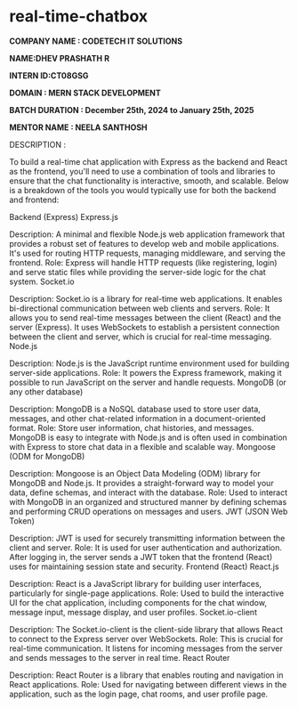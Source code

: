 # real-time-chatbox

**COMPANY NAME : CODETECH IT SOLUTIONS**

**NAME:DHEV PRASHATH R**

**INTERN ID:CT08GSG**

**DOMAIN : MERN STACK DEVELOPMENT**

**BATCH DURATION : December 25th, 2024 to January 25th, 2025**

**MENTOR NAME : NEELA SANTHOSH**

DESCRIPTION :
                 
To build a real-time chat application with Express as the backend and React as the frontend, you'll need to use a combination of tools and libraries to ensure that the chat functionality is interactive, smooth, and scalable. Below is a breakdown of the tools you would typically use for both the backend and frontend:

Backend (Express)
Express.js

Description: A minimal and flexible Node.js web application framework that provides a robust set of features to develop web and mobile applications. It's used for routing HTTP requests, managing middleware, and serving the frontend.
Role: Express will handle HTTP requests (like registering, login) and serve static files while providing the server-side logic for the chat system.
Socket.io

Description: Socket.io is a library for real-time web applications. It enables bi-directional communication between web clients and servers.
Role: It allows you to send real-time messages between the client (React) and the server (Express). It uses WebSockets to establish a persistent connection between the client and server, which is crucial for real-time messaging.
Node.js

Description: Node.js is the JavaScript runtime environment used for building server-side applications.
Role: It powers the Express framework, making it possible to run JavaScript on the server and handle requests.
MongoDB (or any other database)

Description: MongoDB is a NoSQL database used to store user data, messages, and other chat-related information in a document-oriented format.
Role: Store user information, chat histories, and messages. MongoDB is easy to integrate with Node.js and is often used in combination with Express to store chat data in a flexible and scalable way.
Mongoose (ODM for MongoDB)

Description: Mongoose is an Object Data Modeling (ODM) library for MongoDB and Node.js. It provides a straight-forward way to model your data, define schemas, and interact with the database.
Role: Used to interact with MongoDB in an organized and structured manner by defining schemas and performing CRUD operations on messages and users.
JWT (JSON Web Token)

Description: JWT is used for securely transmitting information between the client and server.
Role: It is used for user authentication and authorization. After logging in, the server sends a JWT token that the frontend (React) uses for maintaining session state and security.
Frontend (React)
React.js

Description: React is a JavaScript library for building user interfaces, particularly for single-page applications.
Role: Used to build the interactive UI for the chat application, including components for the chat window, message input, message display, and user profiles.
Socket.io-client

Description: The Socket.io-client is the client-side library that allows React to connect to the Express server over WebSockets.
Role: This is crucial for real-time communication. It listens for incoming messages from the server and sends messages to the server in real time.
React Router

Description: React Router is a library that enables routing and navigation in React applications.
Role: Used for navigating between different views in the application, such as the login page, chat rooms, and user profile page.
